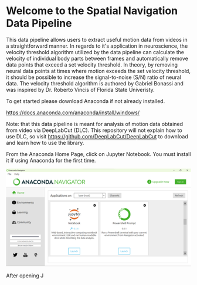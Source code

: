 # Welcome to the Spatial Navigation Data Pipeline

This data pipeline allows users to extract useful motion data from videos in a straightforward manner. In regards to it's application in neuroscience, the velocity threshold algorithm utilized by the data pipeline can calculate the velocity of individual body parts between frames and automatically remove data points that exceed a set velocity threshold. In theory, by removing neural data points at times where motion exceeds the set velocity threshold, it should be possible to increase the signal-to-noise (S/N) ratio of neural data. The velocity threshold algorithm is authored by Gabriel Bonassi and was  inspired by Dr. Roberto Vincis of Florida State Univeristy.

To get started please download Anaconda if not already installed.

https://docs.anaconda.com/anaconda/install/windows/ 

Note: that this data pipeline is meant for analysis of motion data obtained from video via DeepLabCut (DLC). This repository will not explain how to use DLC, so visit https://github.com/DeepLabCut/DeepLabCut to download and learn how to use the library.


From the Anaconda Home Page, click on Jupyter Notebook. You must install it if using Anaconda for the first time.

![This is an image](https://github.com/GabrielBonassi77/Spatial-Navigation-Data-Pipeline/blob/main/Screenshot%202022-05-12%20163219.png)

After opening J
  

